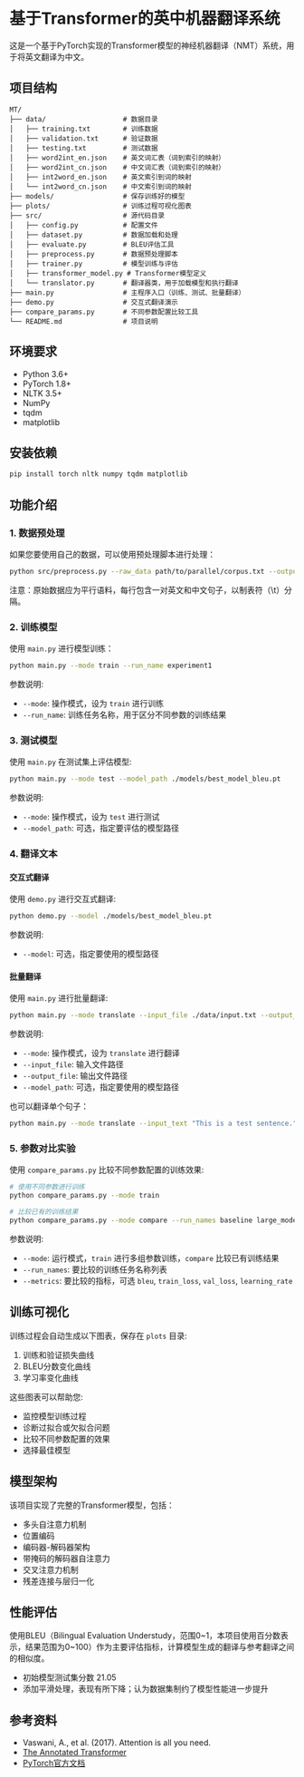 # 基于Transformer的英中机器翻译系统

这是一个基于PyTorch实现的Transformer模型的神经机器翻译（NMT）系统，用于将英文翻译为中文。

## 项目结构

```
MT/
├── data/                   # 数据目录
│   ├── training.txt        # 训练数据
│   ├── validation.txt      # 验证数据
│   ├── testing.txt         # 测试数据
│   ├── word2int_en.json    # 英文词汇表（词到索引的映射）
│   ├── word2int_cn.json    # 中文词汇表（词到索引的映射）
│   ├── int2word_en.json    # 英文索引到词的映射
│   └── int2word_cn.json    # 中文索引到词的映射
├── models/                 # 保存训练好的模型
├── plots/                  # 训练过程可视化图表
├── src/                    # 源代码目录
│   ├── config.py           # 配置文件
│   ├── dataset.py          # 数据加载和处理
│   ├── evaluate.py         # BLEU评估工具
│   ├── preprocess.py       # 数据预处理脚本
│   ├── trainer.py          # 模型训练与评估
│   ├── transformer_model.py # Transformer模型定义
│   └── translator.py       # 翻译器类，用于加载模型和执行翻译
├── main.py                 # 主程序入口（训练、测试、批量翻译）
├── demo.py                 # 交互式翻译演示
├── compare_params.py       # 不同参数配置比较工具
└── README.md               # 项目说明
```

## 环境要求

- Python 3.6+
- PyTorch 1.8+
- NLTK 3.5+
- NumPy
- tqdm
- matplotlib

## 安装依赖

```bash
pip install torch nltk numpy tqdm matplotlib
```

## 功能介绍

### 1. 数据预处理

如果您要使用自己的数据，可以使用预处理脚本进行处理：

```bash
python src/preprocess.py --raw_data path/to/parallel/corpus.txt --output_dir ./data
```

注意：原始数据应为平行语料，每行包含一对英文和中文句子，以制表符（\t）分隔。

### 2. 训练模型

使用 `main.py` 进行模型训练：

```bash
python main.py --mode train --run_name experiment1
```

参数说明:
- `--mode`: 操作模式，设为 `train` 进行训练
- `--run_name`: 训练任务名称，用于区分不同参数的训练结果

### 3. 测试模型

使用 `main.py` 在测试集上评估模型:

```bash
python main.py --mode test --model_path ./models/best_model_bleu.pt
```

参数说明:
- `--mode`: 操作模式，设为 `test` 进行测试
- `--model_path`: 可选，指定要评估的模型路径

### 4. 翻译文本

#### 交互式翻译

使用 `demo.py` 进行交互式翻译:

```bash
python demo.py --model ./models/best_model_bleu.pt
```

参数说明:
- `--model`: 可选，指定要使用的模型路径

#### 批量翻译

使用 `main.py` 进行批量翻译:

```bash
python main.py --mode translate --input_file ./data/input.txt --output_file ./outputs/output.txt
```

参数说明:
- `--mode`: 操作模式，设为 `translate` 进行翻译
- `--input_file`: 输入文件路径
- `--output_file`: 输出文件路径
- `--model_path`: 可选，指定要使用的模型路径

也可以翻译单个句子：

```bash
python main.py --mode translate --input_text "This is a test sentence."
```

### 5. 参数对比实验

使用 `compare_params.py` 比较不同参数配置的训练效果:

```bash
# 使用不同参数进行训练
python compare_params.py --mode train

# 比较已有的训练结果
python compare_params.py --mode compare --run_names baseline large_model small_model
```

参数说明:
- `--mode`: 运行模式，`train` 进行多组参数训练，`compare` 比较已有训练结果
- `--run_names`: 要比较的训练任务名称列表
- `--metrics`: 要比较的指标，可选 `bleu`, `train_loss`, `val_loss`, `learning_rate`

## 训练可视化

训练过程会自动生成以下图表，保存在 `plots` 目录:

1. 训练和验证损失曲线
2. BLEU分数变化曲线
3. 学习率变化曲线

这些图表可以帮助您:
- 监控模型训练过程
- 诊断过拟合或欠拟合问题
- 比较不同参数配置的效果
- 选择最佳模型

## 模型架构

该项目实现了完整的Transformer模型，包括：

- 多头自注意力机制
- 位置编码
- 编码器-解码器架构
- 带掩码的解码器自注意力
- 交叉注意力机制
- 残差连接与层归一化

## 性能评估

使用BLEU（Bilingual Evaluation Understudy，范围0~1，本项目使用百分数表示，结果范围为0~100）作为主要评估指标，计算模型生成的翻译与参考翻译之间的相似度。

- 初始模型测试集分数 21.05
- 添加平滑处理，表现有所下降；认为数据集制约了模型性能进一步提升

## 参考资料

- Vaswani, A., et al. (2017). Attention is all you need.
- [The Annotated Transformer](http://nlp.seas.harvard.edu/2018/04/03/attention.html)
- [PyTorch官方文档](https://pytorch.org/docs/stable/nn.html#transformer-layers)
